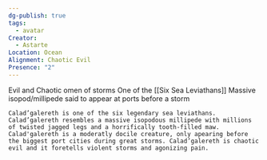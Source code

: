 ```yaml
---
dg-publish: true
tags:
  - avatar
Creator:
  - Astarte
Location: Ocean
Alignment: Chaotic Evil
Presence: "2"
---
```

Evil and Chaotic omen of storms
One of the [[Six Sea Leviathans]]
Massive isopod/millipede
said to appear at ports before a storm

```ad-quote
Calad’galereth is one of the six legendary sea leviathans. Calad’galereth resembles a massive isopodous millipede with millions of twisted jagged legs and a horrifically tooth-filled maw. Calad'galereth is a moderatly docile creature, only apearing before the biggest port cities during great storms. Calad’galereth is chaotic evil and it foretells violent storms and agonizing pain.
```
